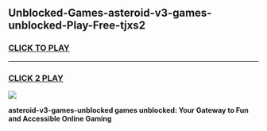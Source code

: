 
## Unblocked-Games-asteroid-v3-games-unblocked-Play-Free-tjxs2
<h3>
<a href="https://premium76.site?title=asteroid-v3-games-unblocked&ref=09A">CLICK TO PLAY</a></h3>
<hr>

<h3>
<a href="https://premium76.site?title=asteroid-v3-games-unblocked&ref=09A">CLICK 2 PLAY</a>
  
</h3>

<a href="https://premium76.site?title=asteroid-v3-games-unblocked&ref=09A"><img src="https://clearcache.store/games.png"></a>


**asteroid-v3-games-unblocked games unblocked: Your Gateway to Fun and Accessible Online Gaming**
